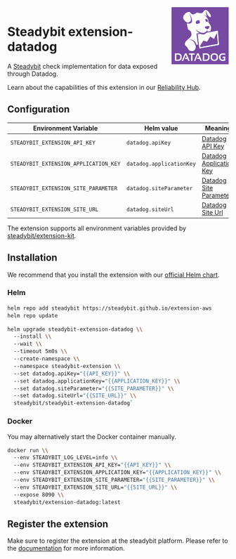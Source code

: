 <img src="./logo.png" height="130" align="right" alt="Datadog logo depicting a dog with the text 'Datadog'">

# Steadybit extension-datadog

A [Steadybit](https://www.steadybit.com/) check implementation for data exposed through Datadog.

Learn about the capabilities of this extension in our [Reliability Hub](https://hub.steadybit.com/extension/com.github.steadybit.extension_datadog).

## Configuration

| Environment Variable                  | Helm value               | Meaning                                                                                            | Required | Default |
|---------------------------------------|--------------------------|----------------------------------------------------------------------------------------------------|----------|---------|
| `STEADYBIT_EXTENSION_API_KEY`         | `datadog.apiKey`         | [Datadog API Key](https://docs.datadoghq.com/account_management/api-app-keys/)                     | yes      |         |
| `STEADYBIT_EXTENSION_APPLICATION_KEY` | `datadog.applicationKey` | [Datadog Application Key](https://docs.datadoghq.com/account_management/api-app-keys/)             | yes      |         |
| `STEADYBIT_EXTENSION_SITE_PARAMETER`  | `datadog.siteParameter`  | [Datadog Site Parameter](https://docs.datadoghq.com/getting_started/site/#access-the-datadog-site) | yes      |         |
| `STEADYBIT_EXTENSION_SITE_URL`        | `datadog.siteUrl`        | [Datadog Site Url](https://docs.datadoghq.com/getting_started/site/#access-the-datadog-site)       | yes      |         |

The extension supports all environment variables provided by [steadybit/extension-kit](https://github.com/steadybit/extension-kit#environment-variables).

## Installation

We recommend that you install the extension with
our [official Helm chart](https://github.com/steadybit/extension-datadog/tree/main/charts/steadybit-extension-datadog).

### Helm

```bash
helm repo add steadybit https://steadybit.github.io/extension-aws
helm repo update
```

```bash
helm upgrade steadybit-extension-datadog \\
  --install \\
  --wait \\
  --timeout 5m0s \\
  --create-namespace \\
  --namespace steadybit-extension \\
  --set datadog.apiKey="{{API_KEY}}" \\
  --set datadog.applicationKey="{{APPLICATION_KEY}}" \\
  --set datadog.siteParameter="{{SITE_PARAMETER}}" \\
  --set datadog.siteUrl="{{SITE_URL}}" \\
  steadybit/steadybit-extension-datadog`
```

### Docker

You may alternatively start the Docker container manually.

```bash
docker run \\
  --env STEADYBIT_LOG_LEVEL=info \\
  --env STEADYBIT_EXTENSION_API_KEY="{{API_KEY}}" \\
  --env STEADYBIT_EXTENSION_APPLICATION_KEY="{{APPLICATION_KEY}}" \\
  --env STEADYBIT_EXTENSION_SITE_PARAMETER="{{SITE_PARAMETER}}" \\
  --env STEADYBIT_EXTENSION_SITE_URL="{{SITE_URL}}" \\
  --expose 8090 \\
  steadybit/extension-datadog:latest
```

## Register the extension

Make sure to register the extension at the steadybit platform. Please refer to
the [documentation](https://docs.steadybit.com/integrate-with-steadybit/extensions/extension-installation) for more information.
